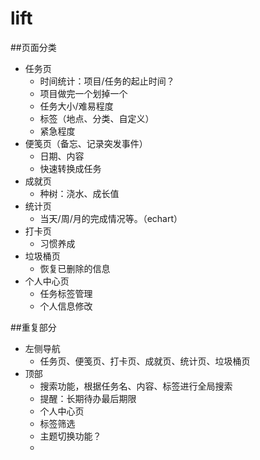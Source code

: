 # lift


##页面分类
* 任务页
	* 时间统计：项目/任务的起止时间？
	* 项目做完一个划掉一个
	* 任务大小/难易程度
	* 标签（地点、分类、自定义）
	* 紧急程度
* 便笺页（备忘、记录突发事件）
	* 日期、内容
	* 快速转换成任务
* 成就页
	* 种树：浇水、成长值
* 统计页
	* 当天/周/月的完成情况等。（echart）
* 打卡页
	* 习惯养成
* 垃圾桶页
	* 恢复已删除的信息
* 个人中心页
	* 任务标签管理
	* 个人信息修改


##重复部分
* 左侧导航
	* 任务页、便笺页、打卡页、成就页、统计页、垃圾桶页
* 顶部
	* 搜索功能，根据任务名、内容、标签进行全局搜索
	* 提醒：长期待办最后期限
	* 个人中心页
	* 标签筛选
	* 主题切换功能？
	* 



